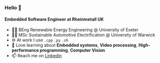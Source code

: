 ### Hello 👋

#### Embedded Software Engineer at Rheinmetall UK
- 👨‍🎓 BEng Renewable Energy Engineering @ University of Exeter
- 👨‍🎓 MSc Sustainable Automotive Electrification @ University of Warwick
- ⚙️ At work I use `.cpp` `.py` `.sh`
- 🌱 Love learning about **Embedded systems**, **Video processing**, **High-performance programming**, **Computer Vision**
- 📫 Reach me on [Linkedin](https://www.linkedin.com/in/lawrencecatapang)

<!---
lawrencec98/lawrencec98 is a ✨ special ✨ repository because its `README.md` (this file) appears on your GitHub profile.
You can click the Preview link to take a look at your changes.
--->
